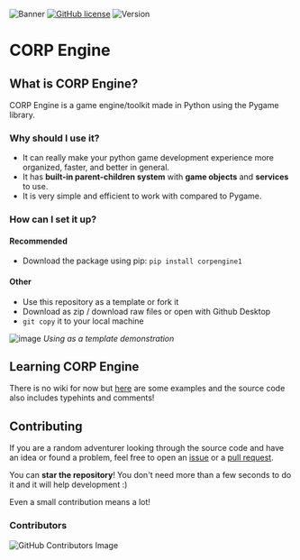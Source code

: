 ![Banner](https://imagizer.imageshack.com/img922/2867/oKxyGS.png)
[![GitHub license](https://img.shields.io/github/license/PyxleDev0/corp-engine)](https://github.com/PyxleDev0/corp-engine/blob/master/LICENSE)
![Version](https://img.shields.io/badge/Version-v1.0-informational)

# CORP Engine

## What is CORP Engine?
CORP Engine is a game engine/toolkit made in Python using the Pygame library.

### Why should I use it?
- It can really make your python game development experience more organized, faster, and better in general.
- It has **built-in parent-children system** with **game objects** and **services** to use. 
- It is very simple and efficient to work with compared to Pygame.

### How can I set it up?
#### Recommended
* Download the package using pip: `pip install corpengine1`
#### Other
* Use this repository as a template or fork it
* Download as zip / download raw files or open with Github Desktop 
* `git copy` it to your local machine

![image](https://user-images.githubusercontent.com/75680333/151244534-53a48093-6251-4a3a-a582-bb32df089257.png) *Using as a template demonstration*


## Learning CORP Engine
There is no wiki for now but [here](https://github.com/corpengine/examples/) are some examples and the source code also includes typehints and comments!

## Contributing
If you are a random adventurer looking through the source code and have an idea or found a problem, feel free to open an [issue](https://github.com/corpengine/corpengine/issues) or a [pull request](https://github.com/corpengine/corpengine/pulls). 

You can **star the repository**! You don't need more than a few seconds to do it and it will help development :)

Even a small contribution means a lot!

### Contributors

![GitHub Contributors Image](https://contrib.rocks/image?repo=PyxleDev0/corp-engine)
